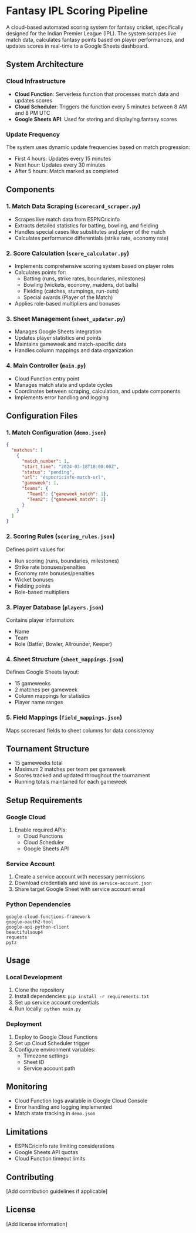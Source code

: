 # Fantasy IPL Scoring Pipeline

A cloud-based automated scoring system for fantasy cricket, specifically designed for the Indian Premier League (IPL). The system scrapes live match data, calculates fantasy points based on player performances, and updates scores in real-time to a Google Sheets dashboard.

## System Architecture

### Cloud Infrastructure
- **Cloud Function**: Serverless function that processes match data and updates scores
- **Cloud Scheduler**: Triggers the function every 5 minutes between 8 AM and 8 PM UTC
- **Google Sheets API**: Used for storing and displaying fantasy scores

### Update Frequency
The system uses dynamic update frequencies based on match progression:
- First 4 hours: Updates every 15 minutes
- Next hour: Updates every 30 minutes
- After 5 hours: Match marked as completed

## Components

### 1. Match Data Scraping (`scorecard_scraper.py`)
- Scrapes live match data from ESPNCricinfo
- Extracts detailed statistics for batting, bowling, and fielding
- Handles special cases like substitutes and player of the match
- Calculates performance differentials (strike rate, economy rate)

### 2. Score Calculation (`score_calculator.py`)
- Implements comprehensive scoring system based on player roles
- Calculates points for:
  - Batting (runs, strike rates, boundaries, milestones)
  - Bowling (wickets, economy, maidens, dot balls)
  - Fielding (catches, stumpings, run-outs)
  - Special awards (Player of the Match)
- Applies role-based multipliers and bonuses

### 3. Sheet Management (`sheet_updater.py`)
- Manages Google Sheets integration
- Updates player statistics and points
- Maintains gameweek and match-specific data
- Handles column mappings and data organization

### 4. Main Controller (`main.py`)
- Cloud Function entry point
- Manages match state and update cycles
- Coordinates between scraping, calculation, and update components
- Implements error handling and logging

## Configuration Files

### 1. Match Configuration (`demo.json`)
```json
{
  "matches": [
    {
      "match_number": 1,
      "start_time": "2024-03-18T18:00:00Z",
      "status": "pending",
      "url": "espncricinfo-match-url",
      "gameweek": 1,
      "teams": {
        "Team1": {"gameweek_match": 1},
        "Team2": {"gameweek_match": 2}
      }
    }
  ]
}
```

### 2. Scoring Rules (`scoring_rules.json`)
Defines point values for:
- Run scoring (runs, boundaries, milestones)
- Strike rate bonuses/penalties
- Economy rate bonuses/penalties
- Wicket bonuses
- Fielding points
- Role-based multipliers

### 3. Player Database (`players.json`)
Contains player information:
- Name
- Team
- Role (Batter, Bowler, Allrounder, Keeper)

### 4. Sheet Structure (`sheet_mappings.json`)
Defines Google Sheets layout:
- 15 gameweeks
- 2 matches per gameweek
- Column mappings for statistics
- Player name ranges

### 5. Field Mappings (`field_mappings.json`)
Maps scorecard fields to sheet columns for data consistency

## Tournament Structure
- 15 gameweeks total
- Maximum 2 matches per team per gameweek
- Scores tracked and updated throughout the tournament
- Running totals maintained for each gameweek

## Setup Requirements

### Google Cloud
1. Enable required APIs:
   - Cloud Functions
   - Cloud Scheduler
   - Google Sheets API

### Service Account
1. Create a service account with necessary permissions
2. Download credentials and save as `service-account.json`
3. Share target Google Sheet with service account email

### Python Dependencies
```
google-cloud-functions-framework
google-oauth2-tool
google-api-python-client
beautifulsoup4
requests
pytz
```

## Usage

### Local Development
1. Clone the repository
2. Install dependencies: `pip install -r requirements.txt`
3. Set up service account credentials
4. Run locally: `python main.py`

### Deployment
1. Deploy to Google Cloud Functions
2. Set up Cloud Scheduler trigger
3. Configure environment variables:
   - Timezone settings
   - Sheet ID
   - Service account path

## Monitoring
- Cloud Function logs available in Google Cloud Console
- Error handling and logging implemented
- Match state tracking in `demo.json`

## Limitations
- ESPNCricinfo rate limiting considerations
- Google Sheets API quotas
- Cloud Function timeout limits

## Contributing
[Add contribution guidelines if applicable]

## License
[Add license information]
